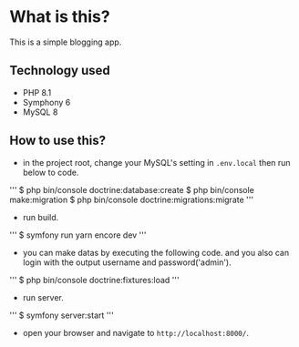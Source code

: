 # What is this?
This is a simple blogging app.

## Technology used
- PHP 8.1
- Symphony 6
- MySQL 8

## How to use this?
- in the project root, change your MySQL's setting in `.env.local` then run below to code.

'''
$ php bin/console doctrine:database:create
$ php bin/console make:migration
$ php bin/console doctrine:migrations:migrate
'''

- run build.

'''
$ symfony run yarn encore dev
'''

- you can make datas by executing the following code.
and you also can login with the output username and password('admin').

'''
$ php bin/console doctrine:fixtures:load
'''

- run server.

'''
$ symfony server:start
'''

- open your browser and navigate to `http://localhost:8000/`.
